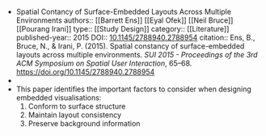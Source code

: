 - Spatial Contancy of Surface-Embedded Layouts Across Multiple Environments
  authors:: [[Barrett Ens]] [[Eyal Ofek]] [[Neil Bruce]] [[Pourang Irani]]
  type:: [[Study Design]] 
  category:: [[Literature]]  
  published-year:: 2015
  DOI:: [10.1145/2788940.2788954](http://dx.doi.org/10.1145/2788940.2788954) 
  citation:: Ens, B., Bruce, N., & Irani, P. (2015). Spatial constancy of surface-embedded layouts across multiple environments. *SUI 2015 - Proceedings of the 3rd ACM Symposium on Spatial User Interaction*, 65–68. https://doi.org/10.1145/2788940.2788954
-
- This paper identifies the important factors to consider when designing embedded visualisations:
  1. Conform to surface structure
  2. Maintain layout consistency
  3. Preserve background information